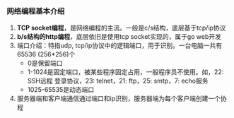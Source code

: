### 网络编程基本介绍
1. **TCP socket编程**，是网络编程的主流。一般是c/s结构，底层基于tcp/ip协议
2. **b/s结构的http编程**，底层依旧是使用tcp socket实现的，属于go web开发
3. 端口介绍：特指udp, tcp/ip协议中的逻辑端口，用于识别。一台电脑一共有65536
   (256*256)个
    - 0是保留端口
    - 1-1024是固定端口，被某些程序固定占用，一般程序员不使用。如，22: SSH远程
    登录协议，23: telnet，21: ftp，25: smtp，7: echo服务
    - 1025-65535是动态端口
4. 服务器端和客户端通信通过端口和ip识别，服务器端为每个客户端创建一个协程